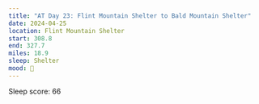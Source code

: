 ```yaml
---
title: "AT Day 23: Flint Mountain Shelter to Bald Mountain Shelter"
date: 2024-04-25
location: Flint Mountain Shelter
start: 308.8
end: 327.7
miles: 18.9
sleep: Shelter
mood: 🙂
---
```

Sleep score: 66